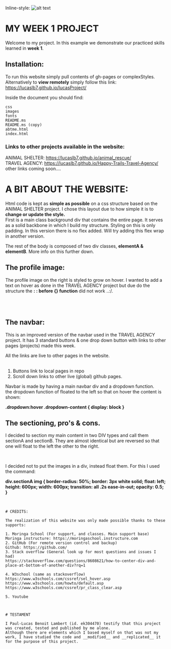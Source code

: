 

Inline-style:
![alt text]("https://github.com/lucasLB7/lucasProject/tree/gh-pages/images/me.jpg")


# MY WEEK 1 PROJECT

Welcome to my project. In this example we demonstrate our practiced skills learned in __week 1__.

## Installation:

To run this website simply pull contents of gh-pages or complexStyles.  Alternatively to __view remotely__ simply follow this link:
 https://lucaslb7.github.io/lucasProject/

 Inside the document you should find:
```
css
images
fonts
README.ms
README.ms (copy)
abtme.html
index.html
```
### Links to other projects available in the website:
ANIMAL SHELTER: https://lucaslb7.github.io/animal_rescue/
<br>
TRAVEL AGENCY: https://lucaslb7.github.io/Happy-Trails-Travel-Agency/
other links coming soon....

# A BIT ABOUT THE WEBSITE:

Html code is kept as __simple as possible__ on a css structure based on the ANIMAL SHELTER project.
I chose this layout due to how simple it is to __change or update the style.__
<br>
First is a main class background div that contains the entire page. It serves as a solid backbone in which I build my structure. Styling on this is only padding. In this version there is no flex added. Will try adding this flex wrap in another version.

The rest of the body is composed of two div classes, __elementA & elementB__. More info on this further down.

## The profile image:

The profile image on the right is styled to grow on hover. I wanted to add a text on hover as done in the TRAVEL AGENCY project but due do the structure the **: : before {} function** did not work ..:/.

<br><br>

## The navbar:

This is an improved version of the navbar used in the TRAVEL AGENCY  project. It has 3 standard buttons & one drop down button with links to other pages (projects) made this week.

All the links are live to other pages in the website. <br><br>


1. Buttons link to local pages in repo
2. Scroll down links to other live (global) github pages.

Navbar is made by having a main navbar div and a dropdown function. <br>
the dropdown function of floated to the left so that on hover the content is shown:<br>

**.dropdown:hover .dropdown-content { display: block }**

## The sectioning, pro's & cons.

I decided to section my main content in two DIV types and call them sectionA and sectionB. They are almost identical but are reversed so that one will float to the left the other to the right.

<br>

I decided not to put the images in a div, instead float them. For this I used the command:

**div.sectionA img {
  border-radius: 50%;
  border: 3px white solid;
  float: left;
  height: 600px;
  width: 600px;
  transition: all .2s ease-in-out;
  opacity: 0.5;
}**
<br><br>

```

# CREDITS:

The realization of this website was only made possible thanks to these supports:

1. Moringa School (For support, and classes. Main support base)
Moringa instructure: https://moringaschool.instructure.com
2. GitHub (For remote version control and backup)
Github: https://github.com/
3. Stack overflow (General look up for most questions and issues I had)
https://stackoverflow.com/questions/8608621/how-to-center-div-and-place-at-bottom-of-another-div?rq=1

4. W3school (same as stackoverflow)
https://www.w3schools.com/cssref/sel_hover.asp
https://www.w3schools.com/howto/default.asp
https://www.w3schools.com/cssref/pr_class_clear.asp

5. Youtube



# TESTAMENT

I Paul-Lucas Benoit Lambert (id. ek304470) testify that this project was created, tested and published by me alone.
Although there are elements which I based myself on that was not my work, I have studied the code and __modified__ and __replicated__ it for the purpose of this project.


```
